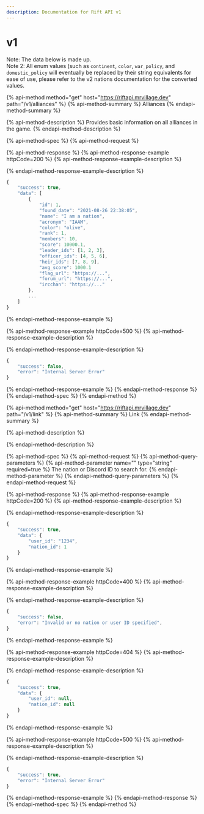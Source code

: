 ```yaml
---
description: Documentation for Rift API v1
---
```


# v1

Note: The data below is made up.  
Note 2: All enum values \(such as `continent`, `color`, `war_policy`, and `domestic_policy` will eventually be replaced by their string equivalents for ease of use, please refer to the v2 nations documentation for the converted values.

{% api-method method="get" host="https://riftapi.mrvillage.dev" path="/v1/alliances" %}
{% api-method-summary %}
Alliances
{% endapi-method-summary %}

{% api-method-description %}
Provides basic information on all alliances in the game.
{% endapi-method-description %}

{% api-method-spec %}
{% api-method-request %}

{% api-method-response %}
{% api-method-response-example httpCode=200 %}
{% api-method-response-example-description %}

{% endapi-method-response-example-description %}

```javascript
{
    "success": true,
    "data": [
        {
            "id": 1,
            "found_date": "2021-08-26 22:38:05",
            "name": "I am a nation",
            "acronym": "IAAM",
            "color": "olive",
            "rank": 1,
            "members": 10,
            "score": 10000.1,
            "leader_ids": [1, 2, 3],
            "officer_ids": [4, 5, 6],
            "heir_ids": [7, 8, 9],
            "avg_score": 1000.1
            "flag_url": "https://...",
            "forum_url": "https://...",
            "ircchan": "https://..."
        },
        ...
    ]
}
```
{% endapi-method-response-example %}

{% api-method-response-example httpCode=500 %}
{% api-method-response-example-description %}

{% endapi-method-response-example-description %}

```javascript
{
    "success": false,
    "error": "Internal Server Error"
}
```
{% endapi-method-response-example %}
{% endapi-method-response %}
{% endapi-method-spec %}
{% endapi-method %}

{% api-method method="get" host="https://riftapi.mrvillage.dev" path="/v1/link" %}
{% api-method-summary %}
Link
{% endapi-method-summary %}

{% api-method-description %}

{% endapi-method-description %}

{% api-method-spec %}
{% api-method-request %}
{% api-method-query-parameters %}
{% api-method-parameter name="" type="string" required=true %}
The nation or Discord ID to search for.
{% endapi-method-parameter %}
{% endapi-method-query-parameters %}
{% endapi-method-request %}

{% api-method-response %}
{% api-method-response-example httpCode=200 %}
{% api-method-response-example-description %}

{% endapi-method-response-example-description %}

```javascript
{
    "success": true,
    "data": {
        "user_id": "1234",
        "nation_id": 1
    }
}
```
{% endapi-method-response-example %}

{% api-method-response-example httpCode=400 %}
{% api-method-response-example-description %}

{% endapi-method-response-example-description %}

```javascript
{
    "success": false,
    "error": "Invalid or no nation or user ID specified",
}
```
{% endapi-method-response-example %}

{% api-method-response-example httpCode=404 %}
{% api-method-response-example-description %}

{% endapi-method-response-example-description %}

```javascript
{
    "success": true,
    "data": {
        "user_id": null,
        "nation_id": null
    }
}
```
{% endapi-method-response-example %}

{% api-method-response-example httpCode=500 %}
{% api-method-response-example-description %}

{% endapi-method-response-example-description %}

```javascript
{
    "success": true,
    "error": "Internal Server Error"
}
```
{% endapi-method-response-example %}
{% endapi-method-response %}
{% endapi-method-spec %}
{% endapi-method %}

